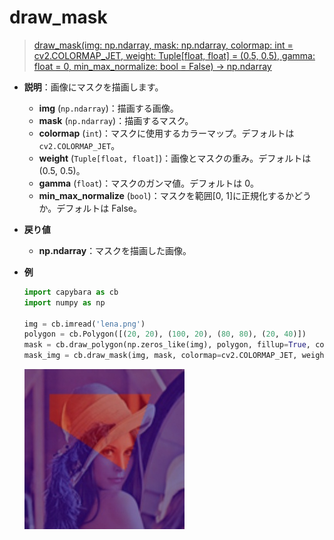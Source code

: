 # draw_mask

> [draw_mask(img: np.ndarray, mask: np.ndarray, colormap: int = cv2.COLORMAP_JET, weight: Tuple[float, float] = (0.5, 0.5), gamma: float = 0, min_max_normalize: bool = False) -> np.ndarray](https://github.com/DocsaidLab/Capybara/blob/975d62fba4f76db59e715c220f7a2af5ad8d050e/capybara/vision/visualization/draw.py#L507)

- **説明**：画像にマスクを描画します。

  - **img** (`np.ndarray`)：描画する画像。
  - **mask** (`np.ndarray`)：描画するマスク。
  - **colormap** (`int`)：マスクに使用するカラーマップ。デフォルトは `cv2.COLORMAP_JET`。
  - **weight** (`Tuple[float, float]`)：画像とマスクの重み。デフォルトは(0.5, 0.5)。
  - **gamma** (`float`)：マスクのガンマ値。デフォルトは 0。
  - **min_max_normalize** (`bool`)：マスクを範囲[0, 1]に正規化するかどうか。デフォルトは False。

- **戻り値**

  - **np.ndarray**：マスクを描画した画像。

- **例**

  ```python
  import capybara as cb
  import numpy as np

  img = cb.imread('lena.png')
  polygon = cb.Polygon([(20, 20), (100, 20), (80, 80), (20, 40)])
  mask = cb.draw_polygon(np.zeros_like(img), polygon, fillup=True, color=255)
  mask_img = cb.draw_mask(img, mask, colormap=cv2.COLORMAP_JET, weight=(0.5, 0.5), gamma=0, min_max_normalize=False)
  ```

  ![draw_mask](./resource/test_draw_mask.jpg)
